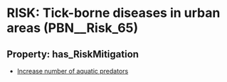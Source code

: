 # RISK: __Tick-borne diseases in urban areas__ (PBN__Risk_65)

## Property: has_RiskMitigation

* [Increase number of aquatic predators](PBN__RiskMitigation_77)

